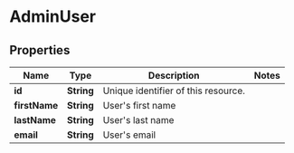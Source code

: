 

# AdminUser


## Properties

| Name | Type | Description | Notes |
|------------ | ------------- | ------------- | -------------|
|**id** | **String** | Unique identifier of this resource. |  |
|**firstName** | **String** | User&#39;s first name |  |
|**lastName** | **String** | User&#39;s last name |  |
|**email** | **String** | User&#39;s email |  |



